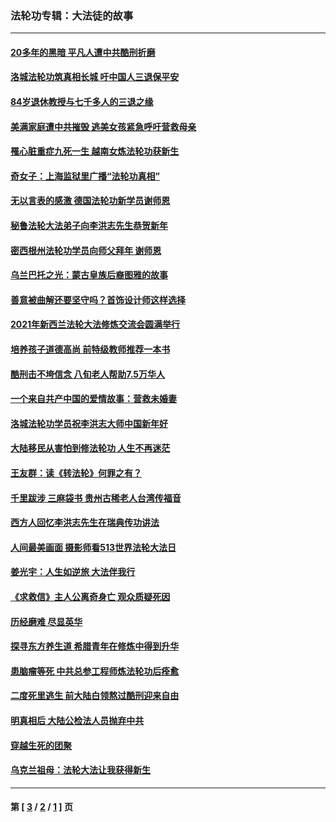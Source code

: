 ### 法轮功专辑：大法徒的故事
---
#### [20多年的黑暗 平凡人遭中共酷刑折磨](../../pages/nf1147481/n13997976.md?05230430) 
#### [洛城法轮功筑真相长城 吁中国人三退保平安](../../pages/nf1147481/n13892471.md?05230430) 
#### [84岁退休教授与七千多人的三退之缘](../../pages/nf1147481/n13796650.md?05230430) 
#### [美满家庭遭中共摧毁 逃美女孩紧急呼吁营救母亲](../../pages/nf1147481/n13792859.md?05230430) 
#### [罹心脏重症九死一生 越南女炼法轮功获新生](../../pages/nf1147481/n13732766.md?05230430) 
#### [奇女子：上海监狱里广播“法轮功真相”](../../pages/nf1147481/n13726443.md?05230430) 
#### [无以言表的感激 德国法轮功新学员谢师恩](../../pages/nf1147481/n13543790.md?05230430) 
#### [秘鲁法轮大法弟子向李洪志先生恭贺新年](../../pages/nf1147481/n13540182.md?05230430) 
#### [密西根州法轮功学员向师父拜年 谢师恩](../../pages/nf1147481/n13538183.md?05230430) 
#### [乌兰巴托之光：蒙古皇族后裔图雅的故事](../../pages/nf1147481/n13155759.md?05230430) 
#### [善意被曲解还要坚守吗？首饰设计师这样选择](../../pages/nf1147481/n13077575.md?05230430) 
#### [2021年新西兰法轮大法修炼交流会圆满举行](../../pages/nf1147481/n13033149.md?05230430) 
#### [培养孩子道德高尚 前特级教师推荐一本书](../../pages/nf1147481/n12938640.md?05230430) 
#### [酷刑击不垮信念 八旬老人帮助7.5万华人](../../pages/nf1147481/n12880712.md?05230430) 
#### [一个来自共产中国的爱情故事：营救未婚妻](../../pages/nf1147481/n12778386.md?05230430) 
#### [洛城法轮功学员祝李洪志大师中国新年好](../../pages/nf1147481/n12724685.md?05230430) 
#### [大陆移民从害怕到修法轮功 人生不再迷茫](../../pages/nf1147481/n12414325.md?05230430) 
#### [王友群：读《转法轮》何罪之有？](../../pages/nf1147481/n12408647.md?05230430) 
#### [千里跋涉 三麻袋书 贵州古稀老人台湾传福音](../../pages/nf1147481/n12198750.md?05230430) 
#### [西方人回忆李洪志先生在瑞典传功讲法](../../pages/nf1147481/n12099607.md?05230430) 
#### [人间最美画面 摄影师看513世界法轮大法日](../../pages/nf1147481/n12094118.md?05230430) 
#### [姜光宇：人生如逆旅 大法伴我行](../../pages/nf1147481/n12088664.md?05230430) 
#### [《求救信》主人公离奇身亡 观众质疑死因](../../pages/nf1147481/n11845215.md?05230430) 
#### [历经磨难 尽显英华](../../pages/nf1147481/n11723297.md?05230430) 
#### [探寻东方养生道 希腊青年在修炼中得到升华](../../pages/nf1147481/n11494502.md?05230430) 
#### [患脑瘤等死 中共总参工程师炼法轮功后痊愈](../../pages/nf1147481/n11466682.md?05230430) 
#### [二度死里逃生 前大陆白领熬过酷刑迎来自由](../../pages/nf1147481/n11368594.md?05230430) 
#### [明真相后 大陆公检法人员抛弃中共](../../pages/nf1147481/n11358618.md?05230430) 
#### [穿越生死的团聚](../../pages/nf1147481/n11258922.md?05230430) 
#### [乌克兰祖母：法轮大法让我获得新生](../../pages/nf1147481/n11269457.md?05230430) 

---
#### 第 [ [3](./3.md?05230430) / [2](./2.md?05230430) / [1](./1.md?05230430) ] 页
